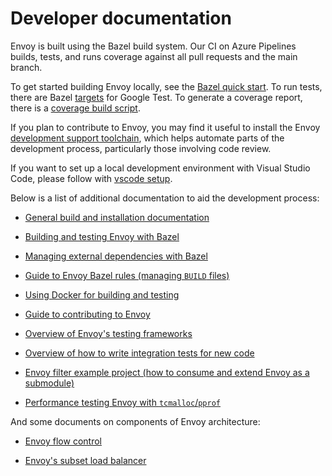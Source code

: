 # Developer documentation

Envoy is built using the Bazel build system. Our CI on Azure Pipelines builds, tests, and runs coverage against
all pull requests and the main branch.

To get started building Envoy locally, see the [Bazel quick start](https://github.com/envoyproxy/envoy/blob/main/bazel/README.md#quick-start-bazel-build-for-developers).
To run tests, there are Bazel [targets](https://github.com/envoyproxy/envoy/blob/main/bazel/README.md#testing-envoy-with-bazel) for Google Test.
To generate a coverage report, there is a [coverage build script](https://github.com/envoyproxy/envoy/blob/main/bazel/README.md#coverage-builds).

If you plan to contribute to Envoy, you may find it useful to install the Envoy [development support toolchain](https://github.com/envoyproxy/envoy/blob/main/support/README.md), which helps automate parts of the development process, particularly those involving code review.

If you want to set up a local development environment with Visual Studio Code, please follow with [vscode setup](https://github.com/envoyproxy/envoy/blob/main/tools/vscode/README.md).

Below is a list of additional documentation to aid the development process:

- [General build and installation documentation](https://www.envoyproxy.io/docs/envoy/latest/start/start)

- [Building and testing Envoy with Bazel](https://github.com/envoyproxy/envoy/blob/main/bazel/README.md)

- [Managing external dependencies with Bazel](https://github.com/envoyproxy/envoy/blob/main/bazel/EXTERNAL_DEPS.md)

- [Guide to Envoy Bazel rules (managing `BUILD` files)](https://github.com/envoyproxy/envoy/blob/main/bazel/DEVELOPER.md)

- [Using Docker for building and testing](https://github.com/envoyproxy/envoy/tree/main/ci)

- [Guide to contributing to Envoy](https://github.com/envoyproxy/envoy/blob/main/CONTRIBUTING.md)

- [Overview of Envoy's testing frameworks](https://github.com/envoyproxy/envoy/blob/main/test/README.md)

- [Overview of how to write integration tests for new code](https://github.com/envoyproxy/envoy/blob/main/test/integration/README.md)

- [Envoy filter example project (how to consume and extend Envoy as a submodule)](https://github.com/envoyproxy/envoy-filter-example)

- [Performance testing Envoy with `tcmalloc`/`pprof`](https://github.com/envoyproxy/envoy/blob/main/bazel/PPROF.md)

And some documents on components of Envoy architecture:

- [Envoy flow control](https://github.com/envoyproxy/envoy/blob/main/source/docs/flow_control.md)

- [Envoy's subset load balancer](https://github.com/envoyproxy/envoy/blob/main/source/docs/subset_load_balancer.md)
